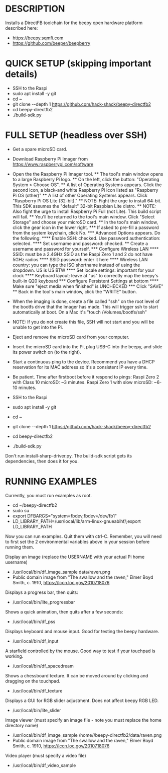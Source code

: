 DESCRIPTION
===========
Installs a DirectFB toolchain for the beepy open hardware platform described here:
  * https://beepy.sqmfi.com
  * https://github.com/beeper/beepberry

QUICK SETUP (skipping important details)
========================================
  * SSH to the Raspi
  * sudo apt install -y git
  * cd ~
  * git clone --depth 1 https://github.com/hack-shack/beepy-directfb2
  * cd beepy-directfb2
  * ./build-sdk.py


FULL SETUP (headless over SSH)
========================================
  * Get a spare microSD card.
  * Download Raspberry Pi Imager from https://www.raspberrypi.com/software
  * Open the the Raspberry Pi Imager tool.
    ** The tool's main window opens to a large Raspberry Pi logo.
    ** On the left, click the button: "Operating System > Choose OS".
    ** A list of Operating Systems appears. Click the second icon, a black-and white Raspberry Pi icon listed as "Raspberry Pi OS (other)"
    ** A list of other Operating Systems appears. Click "Raspberry Pi OS Lite (32-bit)."
    ** NOTE: Fight the urge to install 64-bit. This SDK assumes the "default" 32-bit Raspbian Lite distro.
    ** NOTE: Also fight the urge to install Raspberry Pi Full (not Lite). This build script will fail.
    ** You'll be returned to the tool's main window. Click "Select Storage" and choose your microSD card.
    ** In the tool's main window, click the gear icon in the lower right.
      *** If asked to pre-fill a password from the system keychain, click No.
      *** Advanced Options appears. Do the following:
        **** Enable SSH: checked. Use password authentication: selected.
        **** Set username and password: checked.
          ** Create a username and password for yourself.
      *** Configure Wireless LAN
        **** SSID: must be a 2.4GHz SSID as the Raspi Zero 1 and 2 do not have 5GHz radios
        **** SSID password: enter it here
        **** Wireless LAN country: you can type the ISO shortname instead of using the dropdown. US is US BTW
        **** Set locale settings: important for your clock
        **** Keyboard layout: leave at "us" to correctly map the beepy's built-in Q20 keyboard
      *** Configure Persistent Settings at bottom
        **** Make sure "eject media when finished" is UNCHECKED
      *** Click "SAVE"
      ** Back in the tool's main window, click the "WRITE" button.
  * When the imaging is done, create a file called "ssh" on the root level of the bootfs drive that the Imager has made. This will trigger ssh to start automatically at boot. On a Mac it's "touch /Volumes/bootfs/ssh"
  * NOTE: If you do not create this file, SSH will not start and you will be unable to get into the Pi.
  * Eject and remove the microSD card from your computer.
  * Insert the microSD card into the Pi, plug USB-C into the beepy, and slide its power switch on (to the right).
  * Start a continuous ping to the device. Recommend you have a DHCP reservation for its MAC address so it's a consistent IP every time.
  * Be patient. Time after firstboot before it respond to pings: Raspi Zero 2 with Class 10 microSD: ~3 minutes. Raspi Zero 1 with slow microSD: ~6-10 minutes.

  * SSH to the Raspi

  * sudo apt install -y git
  * cd ~
  * git clone --depth 1 https://github.com/hack-shack/beepy-directfb2
  * cd beepy-directfb2
  * ./build-sdk.py

Don't run install-sharp-driver.py. The build-sdk script gets its dependencies, then does it for you.

RUNNING EXAMPLES
===========================================================
Currently, you must run examples as root.

  * cd ~/beepy-directfb2
  * sudo su
  * export DFBARGS="system=fbdev,fbdev=/dev/fb1"
  * LD_LIBRARY_PATH=/usr/local/lib/arm-linux-gnueabihf/;export LD_LIBRARY_PATH

Now you can run examples. Quit them with ctrl-C. Remember, you will need to first set the 2 environmental variables above in your session before running them.

Display an image (replace the USERNAME with your actual Pi home username)
  * /usr/local/bin/df_image_sample data/raven.png
  * Public domain image from "The swallow and the raven," Elmer Boyd Smith, c. 1910, https://lccn.loc.gov/2010718076

Displays a progress bar, then quits:
  * /usr/local/bin/lite_progressbar

Shows a quick animation, then quits after a few seconds:
  * /usr/local/bin/df_pss

Displays keyboard and mouse input. Good for testing the beepy hardware.
  * /usr/local/bin/df_input

A starfield controlled by the mouse. Good way to test if your touchpad is working.
  * /usr/local/bin/df_spacedream

Shows a chessboard texture. It can be moved around by clicking and dragging on the touchpad.
  * /usr/local/bin/df_texture

Displays a GUI for RGB slider adjustment. Does not affect beepy RGB LED.
  * /usr/local/bin/lite_slider

Image viewer (must specify an image file - note you must replace the home directory name)
  * /usr/local/bin/df_image_sample /home/<your username>/beepy-directfb2/data/raven.png
  * Public domain image from "The swallow and the raven," Elmer Boyd Smith, c. 1910, https://lccn.loc.gov/2010718076

Video player (must specify a video file)
  * /usr/local/bin/df_video_sample
